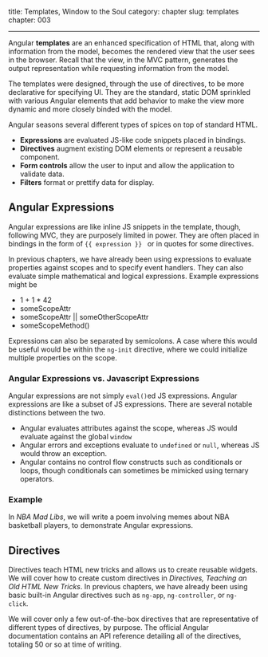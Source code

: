 title: Templates, Window to the Soul
category: chapter
slug: templates
chapter: 003

---

Angular **templates** are an enhanced specification of HTML that, along with
information from the model, becomes the rendered view that the user sees in the
browser. Recall that the view, in the MVC pattern, generates the output
representation while requesting information from the model.

The templates were designed, through the use of directives, to be more
declarative for specifying UI. They are the standard, static DOM sprinkled with
various Angular elements that add behavior to make the view more dynamic and
more closely binded with the model.

Angular seasons several different types of spices on top of standard HTML.

- **Expressions** are evaluated JS-like code snippets placed in
  bindings.
- **Directives** augment existing DOM elements or represent a reusable
  component.
- **Form controls** allow the user to input and allow the application to
  validate data.
- **Filters** format or prettify data for display.

## Angular Expressions

Angular expressions are like inline JS snippets in the template,
though, following MVC, they are purposely limited in power. They are often
placed in bindings in the form of ```{{ expression }} ``` or in quotes for some
directives.

In previous chapters, we have already been using expressions to evaluate
properties against scopes and to specify event handlers. They can also evaluate
simple mathematical and logical expressions. Example expressions might be

- 1 + 1 * 42
- someScopeAttr
- someScopeAttr || someOtherScopeAttr
- someScopeMethod()

Expressions can also be separated by semicolons. A case where this would be
useful would be within the ```ng-init``` directive, where we could initialize
multiple properties on the scope.

### Angular Expressions vs. Javascript Expressions

Angular expressions are not simply ```eval()```ed JS expressions. Angular
expressions are like a subset of JS expressions. There are several notable
distinctions between the two.

- Angular evaluates attributes against the scope, whereas JS would evaluate
  against the global ```window```
- Angular errors and exceptions evaluate to ```undefined``` or ```null```,
  whereas JS would throw an exception.
- Angular contains no control flow constructs such as conditionals or loops,
  though conditionals can sometimes be mimicked using ternary operators.

### Example

In *NBA Mad Libs*, we will write a poem involving memes about NBA basketball
players, to demonstrate Angular expressions.

## Directives

Directives teach HTML new tricks and allows us to create reusable widgets.  We
will cover how to create custom directives in *Directives, Teaching an Old HTML
New Tricks*. In previous chapters, we have already been using basic built-in
Angular directives such as ```ng-app```, ```ng-controller```, or ```ng-
click```.

We will cover only a few out-of-the-box directives that are representative of
different types of directives, by purpose. The official Angular documentation
contains an API reference detailing all of the directives, totaling 50 or so at
time of writing.
